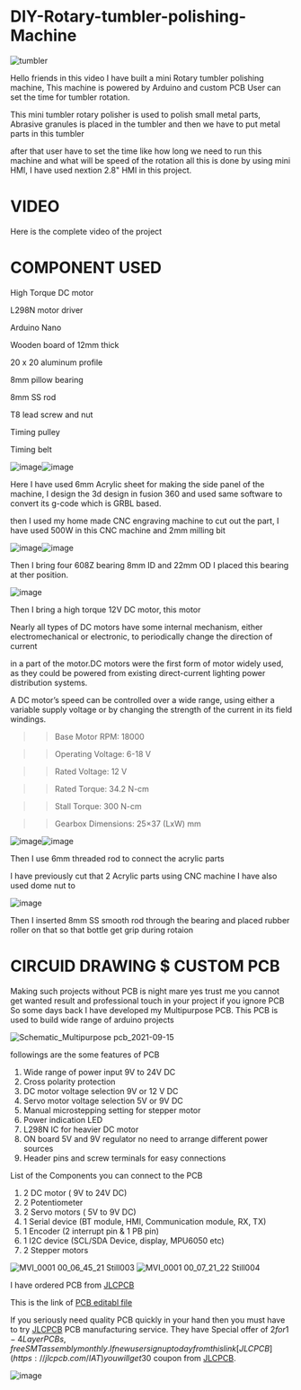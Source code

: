# DIY-Rotary-tumbler-polishing-Machine

![tumbler](https://user-images.githubusercontent.com/19898602/141048286-8c61f946-ea0c-413c-9a6d-88d04a264b09.gif)


Hello friends in this video I have built a mini Rotary tumbler polishing machine,
This machine is powered by Arduino and custom PCB User can set the time for tumbler rotation.

This mini tumbler rotary polisher is used to polish small metal parts, 
Abrasive granules is placed in the tumbler and then we have to put metal parts in this tumbler

after that user have to set the time like how long we need to run this machine and what will be speed of the rotation
all this is done by using mini HMI, I have used nextion 2.8" HMI in this project.



# VIDEO
Here is the complete video of the project 


# COMPONENT USED

High Torque DC motor

L298N motor driver

Arduino Nano 

Wooden board of 12mm thick

20 x 20 aluminum profile

8mm pillow bearing

8mm SS rod

T8 lead screw and nut

Timing pulley

Timing belt




![image](https://user-images.githubusercontent.com/19898602/141048834-95fa2205-31fd-4398-8b7c-ad4614464d74.png)![image](https://user-images.githubusercontent.com/19898602/141048878-a23c2a07-cf42-4055-87de-3f1b3762aacb.png)

Here I have used 6mm Acrylic sheet for making the side panel of the machine, I design the 3d design in fusion 360 
and used same software to convert its g-code which is GRBL based.

then I used my home made CNC engraving machine to cut out the part, I have used 500W in this CNC machine and 2mm milling bit


![image](https://user-images.githubusercontent.com/19898602/141049188-6570581a-f294-4f31-91a8-b8011e5df353.png)![image](https://user-images.githubusercontent.com/19898602/141049239-88da6f02-5e2e-4f41-bdda-4ac19d85a05e.png)

Then I bring four 608Z bearing 8mm ID and 22mm OD I placed this bearing at ther position. 

![image](https://user-images.githubusercontent.com/19898602/141050556-62854910-083f-4826-9fa1-b47859dfeeb3.png)


Then I bring a high torque 12V DC motor, this motor

Nearly all types of DC motors have some internal mechanism, either electromechanical or electronic, to periodically change the direction of current 

in a part of the motor.DC motors were the first form of motor widely used, as they could be powered from existing direct-current lighting power distribution systems. 

A DC motor’s speed can be controlled over a wide range, using either a variable supply voltage or by changing the strength of the current in its field windings.

>> Base Motor RPM: 18000


>> Operating Voltage: 6-18 V

>> Rated Voltage: 12 V

>> Rated Torque: 34.2 N-cm

>> Stall Torque: 300 N-cm

>> Gearbox Dimensions: 25×37 (LxW) mm

![image](https://user-images.githubusercontent.com/19898602/141050768-92902c1f-f2fe-4d18-a287-edd6c2b4a2c4.png)![image](https://user-images.githubusercontent.com/19898602/141050795-2f0e16ef-c551-4496-80cb-07e5ee9fbe38.png)

Then I use 6mm threaded rod to connect the acrylic parts 

I have previously cut that 2 Acrylic parts using CNC machine I have also used dome nut to 

![image](https://user-images.githubusercontent.com/19898602/141051251-1eca3bde-a715-45c4-b61d-0107e66e8006.png)

Then I inserted 8mm SS smooth rod through the bearing and placed rubber roller on that so that bottle get grip
during rotaion

# CIRCUID DRAWING $ CUSTOM PCB

Making such projects without PCB is night mare yes trust me
you cannot get wanted result and professional touch in your project if you ignore PCB
So some days back I have developed my Multipurpose PCB.
This PCB is used to build wide range of arduino projects 

![Schematic_Multipurpose pcb_2021-09-15](https://user-images.githubusercontent.com/19898602/133383877-24044b9a-8d05-445a-808f-b6960dbe0e07.png)


followings are the some features of PCB

1. Wide range of power input 9V to 24V DC
2. Cross polarity protection
3. DC motor voltage selection 9V or 12 V DC
4. Servo motor voltage selection 5V or 9V DC
5. Manual microstepping setting for stepper motor
6. Power indication LED
7. L298N IC for heavier DC motor
8. ON board 5V and 9V regulator no need to arrange different power sources
9. Header pins and screw terminals for easy connections

List of the Components you can connect to the PCB

1. 2 DC motor ( 9V to 24V DC)
2. 2 Potentiometer
3. 2 Servo motors ( 5V to 9V DC)
4. 1 Serial device (BT module, HMI, Communication module, RX, TX)
5. 1 Encoder (2 interrupt pin & 1 PB pin)
6. 1 I2C device (SCL/SDA Device, display, MPU6050 etc)
7. 2 Stepper motors 


![MVI_0001 00_06_45_21 Still003](https://user-images.githubusercontent.com/19898602/133377296-ba24f45e-dcf4-4f97-9aa5-77aaed90175a.jpg)
![MVI_0001 00_07_21_22 Still004](https://user-images.githubusercontent.com/19898602/133377355-12dca9e1-068f-4cf5-ae58-84663ff57dde.jpg)

I have ordered PCB from [JLCPCB](https://jlcpcb.com/IAT )

This is the link of [PCB editabl file](https://oshwlab.com/sharmaz747/multipurpose-pcb)

If you seriously need quality PCB quickly in your hand then you must have to try [JLCPCB](https://jlcpcb.com/IAT ) PCB manufacturing service.
They have Special offer of $2 for 1-4 Layer PCBs, free SMT assembly monthly.
If new user signup today from this link [JLCPCB](https://jlcpcb.com/IAT ) you will get 30$ coupon from [JLCPCB](https://jlcpcb.com/IAT ).

![image](https://user-images.githubusercontent.com/19898602/138686998-33a08efe-93af-44e7-991a-c77a59e2c089.png)




